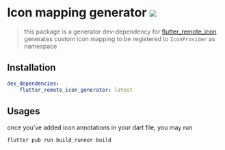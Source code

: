 # Icon mapping generator [![](https://img.shields.io/badge/pub-latest-brightgreen)](https://pub.dev/packages/flutter_remote_icon_generator)

> this package is a generator dev-dependency for [flutter_remote_icon](../flutter_remote_icon). generates custom icon mapping to be registered to `IconProvider` as namespace

## Installation
```yaml
dev_dependencies:
    flutter_remote_icon_generator: latest
```

## Usages
once you've added icon annotations in your dart file, you may run 

```shell script
flutter pub run build_runner build
```